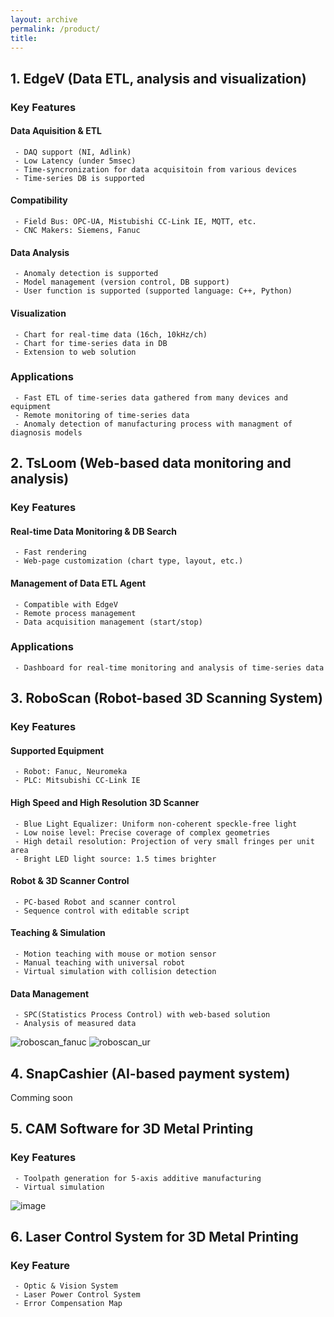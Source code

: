 ```yaml
---
layout: archive
permalink: /product/
title: 
---
```


<!--
We aim for improvement of product's quality and maximization of capacity utilization in manufacturing system.
-->

## 1. EdgeV (Data ETL, analysis and visualization)

### Key Features
#### Data Aquisition & ETL
```
 - DAQ support (NI, Adlink)
 - Low Latency (under 5msec)
 - Time-syncronization for data acquisitoin from various devices
 - Time-series DB is supported
```
#### Compatibility
```
 - Field Bus: OPC-UA, Mistubishi CC-Link IE, MQTT, etc.
 - CNC Makers: Siemens, Fanuc
```
#### Data Analysis
```
 - Anomaly detection is supported
 - Model management (version control, DB support)
 - User function is supported (supported language: C++, Python)
```
#### Visualization
```
 - Chart for real-time data (16ch, 10kHz/ch)
 - Chart for time-series data in DB
 - Extension to web solution
```
### Applications
```
 - Fast ETL of time-series data gathered from many devices and equipment
 - Remote monitoring of time-series data
 - Anomaly detection of manufacturing process with managment of diagnosis models
```

## 2. TsLoom (Web-based data monitoring and analysis)
### Key Features
#### Real-time Data Monitoring & DB Search
```
 - Fast rendering
 - Web-page customization (chart type, layout, etc.)
```
#### Management of Data ETL Agent
```
 - Compatible with EdgeV
 - Remote process management
 - Data acquisition management (start/stop)
```
### Applications
```
 - Dashboard for real-time monitoring and analysis of time-series data
```

## 3. RoboScan (Robot-based 3D Scanning System)
### Key Features
#### Supported Equipment
```
 - Robot: Fanuc, Neuromeka
 - PLC: Mitsubishi CC-Link IE
```
#### High Speed and High Resolution 3D Scanner 
````
 - Blue Light Equalizer: Uniform non-coherent speckle-free light
 - Low noise level: Precise coverage of complex geometries
 - High detail resolution: Projection of very small fringes per unit area
 - Bright LED light source: 1.5 times brighter
````
#### Robot & 3D Scanner Control
```
 - PC-based Robot and scanner control
 - Sequence control with editable script
```
#### Teaching & Simulation
```
 - Motion teaching with mouse or motion sensor
 - Manual teaching with universal robot
 - Virtual simulation with collision detection
```
#### Data Management
```
 - SPC(Statistics Process Control) with web-based solution
 - Analysis of measured data
```
![roboscan_fanuc](https://user-images.githubusercontent.com/33934527/141403906-74fb72fb-d15c-476a-8b20-f845846be603.png)
![roboscan_ur](https://user-images.githubusercontent.com/33934527/141403900-e1f0988d-c0f7-4d9a-8c67-45d579989080.jpeg)

## 4. SnapCashier (AI-based payment system)
Comming soon

## 5. CAM Software for 3D Metal Printing
### Key Features
```
 - Toolpath generation for 5-axis additive manufacturing
 - Virtual simulation
```
![image](https://user-images.githubusercontent.com/44759045/94678230-2012ae80-0359-11eb-89e9-3b3b198e1107.png)

## 6. Laser Control System for 3D Metal Printing
### Key Feature
```
 - Optic & Vision System
 - Laser Power Control System
 - Error Compensation Map
```


